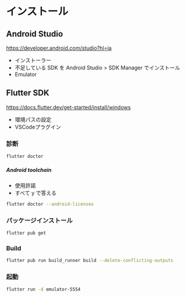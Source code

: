 # インストール
## Android Studio 
https://developer.android.com/studio?hl=ja

- インストーラー
- 不足している SDK を Android Studio > SDK Manager でインストール
- Emulator

## Flutter SDK
https://docs.flutter.dev/get-started/install/windows

- 環境パスの設定
- VSCodeプラグイン

### 診断
```bash
flutter doctor
```

##### Android toolchain
- 使用許諾
- すべて y で答える

```bash
flutter doctor --android-licenses
```

### パッケージインストール
```bash
flutter pub get
```

### Build
```bash
flutter pub run build_runner build --delete-conflicting-outputs
```

### 起動
```bash
flutter run -d emulator-5554
```